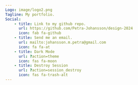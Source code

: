 ```yaml
---
Logo: image/logo2.png
Tagline: My portfolio.
Social:
    - title: Link to my github repo.
      url: https://github.com/Petra-Johansson/design-2024
      icon: fab fa-github
    - title: Send me an email.
      url: mailto:johansson.m.petra@gmail.com
      icon: fa fa-at
    - title: Dark Mode
      url: ?action=theme
      icon: fas fa-moon
    - title: Destroy Session
      url: ?action=session_destroy
      icon: fas fa-trash-alt
---
```

